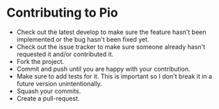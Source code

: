 # Contributing to Pio

* Check out the latest develop to make sure the feature hasn't been
  implemented or the bug hasn't been fixed yet.
* Check out the issue tracker to make sure someone already hasn't
  requested it and/or contributed it.
* Fork the project.
* Commit and push until you are happy with your contribution.
* Make sure to add tests for it. This is important so I don't break it
  in a future version unintentionally.
* Squash your commits.
* Create a pull-request.
